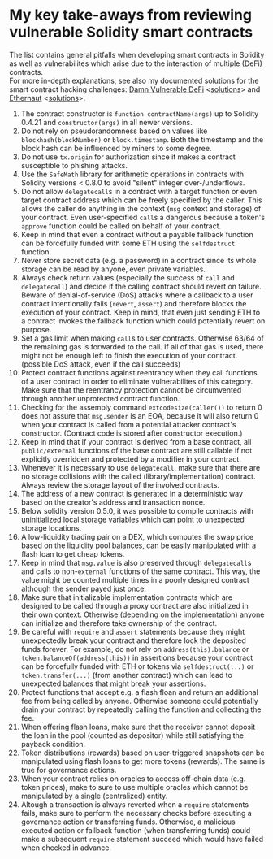 # My key take-aways from reviewing vulnerable Solidity smart contracts
The list contains general pitfalls when developing smart contracts in Solidity as well as vulnerabilites which arise due to the interaction of multiple (DeFi) contracts.  
For more in-depth explanations, see also my documented solutions for the smart contract hacking challenges:
[Damn Vulnerable DeFi](https://www.damnvulnerabledefi.xyz/index.html) <[solutions](https://github.com/MarioPoneder/damn-vulnerable-defi-solutions/blob/master/SOLUTIONS.md)>
and [Ethernaut](https://ethernaut.openzeppelin.com/) <[solutions](https://github.com/MarioPoneder/ethernaut-solutions/blob/master/SOLUTIONS.md)>.

1.  The contract constructor is `function contractName(args)` up to Solidity 0.4.21 and `constructor(args)` in all newer versions.
2.  Do not rely on pseudorandomness based on values like `blockhash(blockNumber)` or `block.timestamp`.
    Both the timestamp and the block hash can be influenced by miners to some degree.
3.  Do not use `tx.origin` for authorization since it makes a contract susceptible to phishing attacks.
4.  Use the `SafeMath` library for arithmetic operations in contracts with Solidity versions < 0.8.0 to avoid "silent" integer over-/underflows.
5.  Do not allow `delegatecall`s in a contract with a target function or even target contract address which can be freely specified by the caller.
    This allows the caller do anything in the context (`msg` context and storage) of your contract.
    Even user-specified `call`s a dangerous because a token's `approve` function could be called on behalf of your contract.
6.  Keep in mind that even a contract without a payable fallback function can be forcefully funded with some ETH using the `selfdestruct` function.
7.  Never store secret data (e.g. a password) in a contract since its whole storage can be read by anyone, even private variables.
8.  Always check return values (especially the success of `call` and `delegatecall`) and decide if the calling contract should revert on failure.
    Beware of denial-of-service (DoS) attacks where a callback to a user contract intentionally fails (`revert`, `assert`) and therefore blocks the execution of your contract.
    Keep in mind, that even just sending ETH to a contract invokes the fallback function which could potentially revert on purpose.
9.  Set a gas limit when making `call`s to user contracts. Otherwise 63/64 of the remaining gas is forwarded to the call.
    If all of that gas is used, there might not be enough left to finish the execution of your contract. (possible DoS attack, even if the call succeeds)
10. Protect contract functions against reentrancy when they call functions of a user contract in order to eliminate vulnerabilites of this category.
    Make sure that the reentrancy protection cannot be circumvented through another unprotected contract function.
11. Checking for the assembly command `extcodesize(caller())` to return 0 does not assure that `msg.sender` is an EOA, because it will also return 0
    when your contract is called from a potential attacker contract's constructor. (Contract code is stored after constructor execution.)
12. Keep in mind that if your contract is derived from a base contract, all `public/external` functions of the base contract are still callable if not
    explicitly overridden and protected by a modifier in your contract.
13. Whenever it is necessary to use `delegatecall`, make sure that there are no storage collisions with the called (library/implementation) contract.
    Always review the storage layout of the involved contracts.
14. The address of a new contract is generated in a deterministic way based on the creator's address and transaction nonce.
15. Below solidity version 0.5.0, it was possible to compile contracts with uninitialized local storage variables which can point to unexpected storage locations.
16. A low-liquidity trading pair on a DEX, which computes the swap price based on the liquidity pool balances, can be easily manipulated with a flash loan to get cheap tokens.
17. Keep in mind that `msg.value` is also preserved through `delegatecall`s and calls to non-`external` functions of the same contract.
    This way, the value might be counted multiple times in a poorly designed contract although the sender payed just once.
18. Make sure that initializable implementation contracts which are designed to be called through a proxy contract are also initialized in their own context.
    Otherwise (depending on the implementation) anyone can initialize and therefore take ownership of the contract.
19. Be careful with `require` and `assert` statements because they might unexpectedly break your contract and therefore lock the deposited funds forever.
    For example, do not rely on `address(this).balance` or `token.balanceOf(address(this))` in assertions because your contract can be forcefully funded with ETH or tokens via
    `selfdestruct(...)` or `token.transfer(...)` (from another contract) which can lead to unexpected balances that might break your assertions.
20. Protect functions that accept e.g. a flash floan and return an additional fee from being called by anyone. Otherwise someone could potentially drain your contract by
    repeatedly calling the function and collecting the fee.
21. When offering flash loans, make sure that the receiver cannot deposit the loan in the pool (counted as depositor) while still satisfying the payback condition.
22. Token distributions (rewards) based on user-triggered snapshots can be manipulated using flash loans to get more tokens (rewards).
    The same is true for governance actions.
23. When your contract relies on oracles to access off-chain data (e.g. token prices), make to sure to use multiple oracles which cannot be manipulated by a single (centralized) entity.
24. Altough a transaction is always reverted when a `require` statements fails, make sure to perform the necessary checks before executing a governance action or transferring funds.
    Otherwise, a malicious executed action or fallback function (when transferring funds) could make a subsequent `require` statement succeed which would have failed when checked in advance. 
